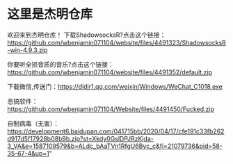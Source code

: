 # 这里是杰明仓库
欢迎来到杰明仓库！
下载ShadowsocksR?点击这个链接：https://github.com/wbenjamin071104/website/files/4491323/ShadowsocksR-win-4.9.3.zip

你要听全损音质的音乐?点击这个链接：https://github.com/wbenjamin071104/website/files/4491352/default.zip

下载微信,传送门：https://dldir1.qq.com/weixin/Windows/WeChat_C1018.exe

恶搞软件：https://github.com/wbenjamin071104/Website/files/4491450/Fucked.zip

自制病毒（无害）：https://development6.baidupan.com/041715bb/2020/04/17/cfe191c33fb262d917d5f17928b08b9b.zip?st=Xkdy0GslDPJRzKjda-3_VA&e=1587109579&b=ALdc_bAaTVn1RfgU6Byc_c&fi=21079736&pid=58-35-67-4&up=1"
